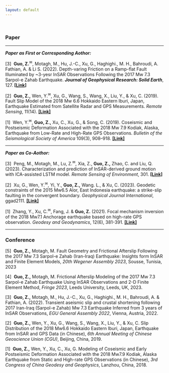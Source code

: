 ```yaml
---
layout: default
---
```


<br>

<html>
<meta charset="UTF-8">
<body>

<h3>Paper</h3>

<hr>
<p><i><b>Paper as First or Corresponding Aothor:</b></i></p>

<p> [3]&nbsp; <b>Guo, Z.</b><sup>&#9993;</sup>, Motagh, M., Hu, J.-C., Xu, G., Haghighi., M. H., Bahroudi, A.  Fathian, A. & Li S. (2022). Depth-varing Friction on a Ramp-flat Fault Illuminated by ~3-yesr InSAR Observations Following the 2017 Mw 7.3 Sarpol-e Zahab Earthquake. <i><b>Journal of Geophysical Research: Solid Earth</b></i>, 127. <a href="https://agupubs.onlinelibrary.wiley.com/doi/10.1029/2022JB025148"><b>[Link]</b></a></p>

<p> [2]&nbsp; <b>Guo, Z.,</b> Wen, Y.<sup>&#9993;</sup>, Xu, G., Wang, S., Wang, X., Liu, Y., & Xu, C. (2019). Fault Slip Model of the 2018 Mw 6.6 Hokkaido Eastern Iburi, Japan, Earthquake Estimated from Satellite Radar and GPS Measurements. <i>Remote Sensing</i>, 11(14). <a href="https://doi.org/10.3390/rs11141667"><b>[Link]</b></a></p>

<p> [1]&nbsp; Wen, Y.<sup>&#9993;</sup>, <b>Guo, Z.,</b> Xu, C., Xu, G., & Song, C. (2019). Coseismic and Postseismic Deformation Associated with the 2018 Mw 7.9 Kodiak, Alaska, Earthquake from Low-Rate and High-Rate GPS Observations. <i>Bulletin of the Seismological Society of America</i> 109(3), 908–918. <a href="https://doi.org/10.1785/0120180246"><b>[Link]</b></a></p>


<hr>
<p><i><b>Paper as Co-Aothor:</b></i></p>

<p> [3]&nbsp; Peng, M., Motagh, M., Lu, Z.<sup>&#9993;</sup>, Xia, Z., <b>Guo, Z.,</b> Zhao, C. and Liu, Q. (2023). Characterization and prediction of InSAR-derived ground motion with ICA-assisted LSTM model. <i>Remote Sensing of Environment</i>, 301. <a href="https://www.sciencedirect.com/science/article/pii/S0034425723004753?dgcid=coauthor"><b>[Link]</b></a></p>

<p> [2]&nbsp; Xu, G., Wen, Y.<sup>&#9993;</sup>, Yi, Y., <b>Guo, Z.,</b> Wang. L., & Xu, C. (2023). Geodetic constraints of the 2015 Mw6.5 Alor, East Indonesia earthquake: a strike-slip faulting in the convergent boundary. <i>Geophysical Journal International</i>, ggad2111. <a href="https://academic.oup.com/gji/advance-article/doi/10.1093/gji/ggad211/7176061"><b>[Link]</b></a></p>

<p> [1]&nbsp; Zhang, Y., Xu, C.<sup>&#9993;</sup>, Fang, J. & <b>Guo, Z.</b> (2021). Focal mechanism inversion of the 2018 Mw7.1 Anchorage earthquake based on high-rate GPS observation. <i>Geodesy and Geodynamics</i>, 12(6), 381-391. <a href="https://doi.org/10.1016/j.geog.2021.09.004"><b>[Link]</b></a></p>

<hr>

<h3>Conference</h3>

<p> [5]&nbsp; <b>Guo, Z.,</b> Motagh, M. Fault Geometry and Frictional Afterslip Following the 2017 Mw 7.3 Sarpol-e Zahab (Iran-Iraq) Earthquake: Insights form InSAR and Finite Element Models, <i>20th Wegener Assembly 2023</i>,  Sousse, Tunisia, 2023</p>

<p> [4]&nbsp; <b>Guo, Z.,</b> Motagh, M. Frictional Afterslip Modeling of the 2017 Mw 7.3 Sarpol-e Zahab Earthquake Using InSAR Observations and 2-D Finite Element Method, <i>Fringe 2023</i>, Leeds University, Leeds, UK, 2023.</p>

<p> [3]&nbsp; <b>Guo, Z.,</b> Motagh, M., Hu, J.-C., Xu, G., Haghighi., M. H., Bahroudi, A. & Fathian, A. (2022). Transient aseismic slip and crustal shortening following 2017 Iran-Iraq (Sarpol-e Zahab) Mw 7.3 Earthquake Inferred from 3 years of InSAR Observations, <i>EGU General Assembly 2022</i>, Vienna, Austria, 2022.</p>

<p> [2]&nbsp; <b>Guo, Z.,</b> Wen, Y., Xu, G., Wang, S., Wang, X., Liu, Y., & Xu, C. Slip Distribution of the 2018 Mw6.6 Hokkaido Eastern Iburi, Japan, Earthquake from InSAR and GPS Data (in Chinese), <i>6th Annual Meeting of Chinese Geoscience Union (CGU)</i>, Beijing, China, 2019.</p>

<p> [1]&nbsp; <b>Guo, Z.,</b> Wen, Y., Xu, C., Xu, G. Modeling of Coseismic and Early Postseismic Deformation Associated with the 2018 Mw7.9 Kodiak, Alaska Earthquake from Static and High-rate GPS Observations (in Chinese), <i>3rd Congress of China Geodesy and Geophysics</i>, Lanzhou, China, 2018.</p>

</body> 
</html>

<br><br>



